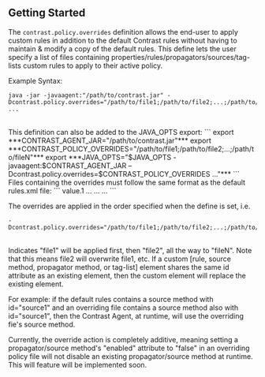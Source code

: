 <!--
title: "Advanced Rules Customization - Introduction"
description: "Introduction to Customizing Rules"
-->

## Getting Started
The ```contrast.policy.overrides``` definition allows the end-user to apply custom rules in addition to the default Contrast rules without having to maintain & modify a copy of the default rules. This define lets the user specify a list of files containing properties/rules/propagators/sources/tag-lists custom rules to apply to their active policy.

Example Syntax:
```
java -jar -javaagent:"/path/to/contrast.jar" -Dcontrast.policy.overrides="/path/to/file1;/path/to/file2;...;/path/to/fileN" ...
```
<br>
This definition can also be added to the JAVA_OPTS export:
```
export ***CONTRAST_AGENT_JAR="/path/to/contrast.jar"***
export ***CONTRAST_POLICY_OVERRIDES="/path/to/file1;/path/to/file2;...;/path/to/fileN"***
export ***JAVA_OPTS="$JAVA_OPTS -javaagent:$CONTRAST_AGENT_JAR –Dcontrast.policy.overrides=$CONTRAST_POLICY_OVERRIDES ..."***
```
<br>
Files containing the overrides must follow the same format as the default rules.xml file:
```
<?xml version="1.0" encoding="UTF-8"?>
<policies>
	<policy>
        <org-packages/>
        <properties>
        	<property.to.add.or.override>value.1</property.to.add.or.override>
        </properties>
        <propagators>
            <method id="propagator.id.to.add.or.override" deep="false" enabled="true" scoped="true" signature="..." type="P2R"/>
	</propagators>
        <rules>
        	<rule id="rule.to.add.or.override" service-level="Business" level="high" enabled="true">
				...
	       	</rule>
        </rules>
        <sources>
            <dynamic-sources>
                <dynamic-source id="dynamic-source.to.add.or.override" includeStatic="false">
					...
                </dynamic-source>
            </dynamic-sources>
            <method id="source.to.add.or.override" enabled="true" name="sourceName" signature="..." tags="cross-site"/>
        </sources>
        <tag-lists>
            <tag-list id="tag-list.to.add.or.override" name="Base64 decoding" tags="base64-decoded">
                ...
            </tag-list>
        </tag-lists>   
    </policy>
</policies>
``` 
<br>

The overrides are applied in the order specified when the define is set, i.e.
```
-Dcontrast.policy.overrides="/path/to/file1;/path/to/file2;...;/path/to/fileN"
```
<br>
Indicates "file1" will be applied first, then "file2", all the way to "fileN". Note that this means file2 will overwrite file1, etc. 
If a custom [rule, source method, propagator method, or tag-list] element shares the same id attribute as an existing element, then the custom element will replace the existing element.

For example: if the default rules contains a source method with id="source1" and an overriding file contains a source method also with id="source1", then the Contrast Agent, at runtime, will use the overriding fie's source method.

Currently, the override action is completely additive, meaning setting a propagator/source method's "enabled" attribute to "false" in an overriding policy file will not disable an existing propagator/source method at runtime. This will feature will be implemented soon. 
